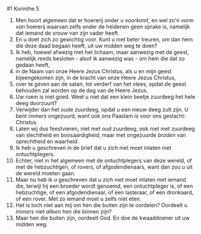 #1 Korinthe 5
1. Men hoort algemeen dat er hoererij onder u *voorkomt*, en wel zo'n *vorm van* hoererij waarvan zelfs onder de heidenen geen sprake is, namelijk dat iemand de vrouw van zijn vader heeft.
2. En u doet zich zo gewichtig voor. Kunt u niet beter treuren, om dan hem die deze daad begaan heeft, uit uw midden weg te doen?
3. Ik heb, hoewel afwezig met het lichaam, maar aanwezig met de geest, namelijk reeds besloten - alsof ik aanwezig was - om hem die dat zo gedaan heeft,
4. in de Naam van onze Heere Jezus Christus, als u en mijn geest bijeengekomen zijn, in de kracht van onze Heere Jezus Christus,
5. over te geven aan de satan, tot verderf van het vlees, opdat de geest behouden zal worden op de dag van de Heere Jezus.
6. Uw roem is niet goed. Weet u niet dat een klein beetje zuurdeeg het hele deeg doorzuurt?
7. Verwijder dan het oude zuurdeeg, opdat u een nieuw deeg zult zijn. U bent immers ongezuurd, want ook ons Paaslam is voor ons geslacht: Christus.
8. Laten wij dus feestvieren, niet met oud zuurdeeg, ook niet met zuurdeeg van slechtheid en boosaardigheid, maar met ongezuurde *broden* van oprechtheid en waarheid.
9. Ik heb u geschreven in de brief dat u zich niet moet inlaten met ontuchtplegers.
10. Echter, niet in het algemeen met de ontuchtplegers van deze wereld, of met de hebzuchtigen, of rovers, of afgodendienaars, want dan zou u uit de wereld moeten gaan.
11. Maar nu heb ik u geschreven dat u zich niet moet inlaten met iemand die, terwijl hij een broeder wordt genoemd, een ontuchtpleger is, of een hebzuchtige, of een afgodendienaar, of een lasteraar, of een dronkaard, of een rover. Met zo iemand moet u zelfs niet eten.
12. Het is toch niet aan mij om hen die buiten zijn te oordelen? Oordeelt u *immers* niet *alleen* hen die binnen zijn?
13. Maar hen die buiten zijn, oordeelt God. En doe de kwaaddoener uit uw midden weg.
